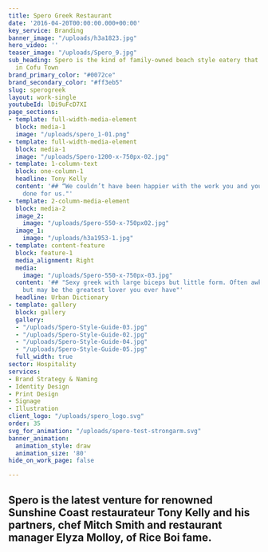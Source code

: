 ```yaml
---
title: Spero Greek Restaurant
date: '2016-04-20T00:00:00.000+00:00'
key_service: Branding
banner_image: "/uploads/h3a1823.jpg"
hero_video: ''
teaser_image: "/uploads/Spero_9.jpg"
sub_heading: Spero is the kind of family-owned beach style eatery that you might find
  in Cofu Town
brand_primary_color: "#0072ce"
brand_secondary_color: "#ff3eb5"
slug: sperogreek
layout: work-single
youtubeId: lDi9uFcD7XI
page_sections:
- template: full-width-media-element
  block: media-1
  image: "/uploads/spero_1-01.png"
- template: full-width-media-element
  block: media-1
  image: "/uploads/Spero-1200-x-750px-02.jpg"
- template: 1-column-text
  block: one-column-1
  headline: Tony Kelly
  content: '## “We couldn’t have been happier with the work you and your team have
    done for us."'
- template: 2-column-media-element
  block: media-2
  image_2:
    image: "/uploads/Spero-550-x-750px02.jpg"
  image_1:
    image: "/uploads/h3a1953-1.jpg"
- template: content-feature
  block: feature-1
  media_alignment: Right
  media:
    image: "/uploads/Spero-550-x-750px-03.jpg"
  content: '## "Sexy greek with large biceps but little form. Often awkward and careless
    but may be the greatest lover you ever have"'
  headline: Urban Dictionary
- template: gallery
  block: gallery
  gallery:
  - "/uploads/Spero-Style-Guide-03.jpg"
  - "/uploads/Spero-Style-Guide-02.jpg"
  - "/uploads/Spero-Style-Guide-04.jpg"
  - "/uploads/Spero-Style-Guide-05.jpg"
  full_width: true
sector: Hospitality
services:
- Brand Strategy & Naming
- Identity Design
- Print Design
- Signage
- Illustration
client_logo: "/uploads/spero_logo.svg"
order: 35
svg_for_animation: "/uploads/spero-test-strongarm.svg"
banner_animation:
  animation_style: draw
  animation_size: '80'
hide_on_work_page: false

---
```

## Spero is the latest venture for renowned Sunshine Coast restaurateur Tony Kelly and his partners, chef Mitch Smith and restaurant manager Elyza Molloy, of Rice Boi fame.